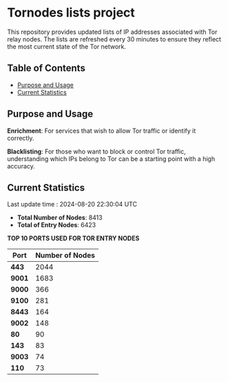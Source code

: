 # Tornodes lists project

This repository provides updated lists of IP addresses associated with Tor relay nodes. The lists are refreshed every 30 minutes to ensure they reflect the most current state of the Tor network.

## Table of Contents

- [Purpose and Usage](#purpose-and-usage)
- [Current Statistics](#current-statistics)


## Purpose and Usage

**Enrichment**: For services that wish to allow Tor traffic or identify it correctly.

**Blacklisting**: For those who want to block or control Tor traffic, understanding which IPs belong to Tor can be a starting point with a high accuracy.

## Current Statistics

Last update time : 2024-08-20 22:30:04 UTC

- **Total Number of Nodes**: 8413
- **Total of Entry Nodes**: 6423

**TOP 10 PORTS USED FOR TOR ENTRY NODES**

| **Port** | **Number of Nodes** |
|------|-----------------|
| **443**   | 2044  |
| **9001**   | 1683  |
| **9000**   | 366  |
| **9100**   | 281  |
| **8443**   | 164  |
| **9002**   | 148  |
| **80**   | 90  |
| **143**   | 83  |
| **9003**   | 74  |
| **110**   | 73  |

